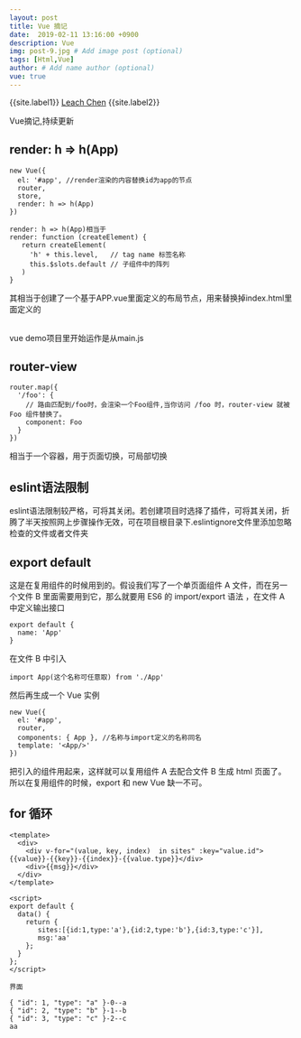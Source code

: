 ```yaml
---
layout: post
title: Vue 摘记
date:  2019-02-11 13:16:00 +0900  
description: Vue
img: post-9.jpg # Add image post (optional)
tags: [Html,Vue]
author: # Add name author (optional)
vue: true
---
```


{{site.label1}} <a href="https://www.leachchen.com/" target="\_blank">Leach Chen</a> {{site.label2}}

Vue摘记,持续更新

## **render: h => h(App)** ##

```
new Vue({
  el: '#app', //render渲染的内容替换id为app的节点
  router,
  store,
  render: h => h(App)
})

render: h => h(App)相当于
render: function (createElement) {
   return createElement(
     'h' + this.level,   // tag name 标签名称
     this.$slots.default // 子组件中的阵列
   )
}
```
其相当于创建了一个基于APP.vue里面定义的布局节点，用来替换掉index.html里面定义的<div id="app"></div> <br>
vue demo项目里开始运作是从main.js

## **router-view** ##

```
router.map({
  '/foo': {
    // 路由匹配到/foo时，会渲染一个Foo组件,当你访问 /foo 时，router-view 就被 Foo 组件替换了。
    component: Foo
  }
})
```

相当于一个容器，用于页面切换，可局部切换

## **eslint语法限制** ##

eslint语法限制较严格，可将其关闭。若创建项目时选择了插件，可将其关闭，折腾了半天按照网上步骤操作无效，可在项目根目录下.eslintignore文件里添加忽略检查的文件或者文件夹

## **export default** ##

这是在复用组件的时候用到的。假设我们写了一个单页面组件 A 文件，而在另一个文件 B 里面需要用到它，那么就要用 ES6 的 import/export 语法 ，在文件 A 中定义输出接口
```
export default {
  name: 'App'  
}
```

在文件 B 中引入

```
import App(这个名称可任意取) from './App'
```

然后再生成一个 Vue 实例

```
new Vue({
  el: '#app',
  router,
  components: { App }, //名称与import定义的名称同名
  template: '<App/>'
})
```

把引入的组件用起来，这样就可以复用组件 A 去配合文件 B 生成 html 页面了。所以在复用组件的时候，export 和 new Vue 缺一不可。



## **for 循环** ##

```
<template>
  <div>
    <div v-for="(value, key, index)  in sites" :key="value.id">{{value}}-{{key}}-{{index}}-{{value.type}}</div>
    <div>{{msg}}</div>
  </div>
</template>

<script>
export default {
  data() {
    return {
       sites:[{id:1,type:'a'},{id:2,type:'b'},{id:3,type:'c'}],
       msg:'aa'
    };
  }
};
</script>

界面

{ "id": 1, "type": "a" }-0--a
{ "id": 2, "type": "b" }-1--b
{ "id": 3, "type": "c" }-2--c
aa

```
